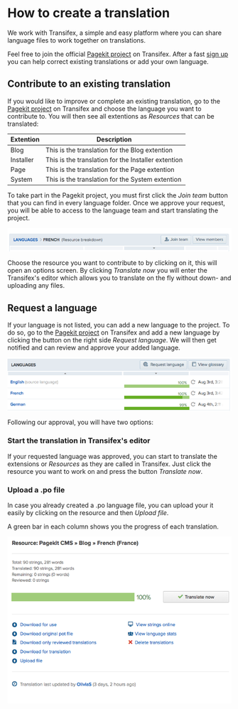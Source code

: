 # How to create a translation

<p class="uk-article-lead">We work with Transifex, a simple and easy platform where you can share language files to work together on translations.</p>

Feel free to join the official [Pagekit project](http://www.transifex.com/organization/pagekit/) on Transifex. After a fast [sign up](http://www.transifex.com/signup/) you can help correct existing translations or add your own language.

## Contribute to an existing translation

If you would like to improve or complete an existing translation, go to the [Pagekit project](http://www.transifex.com/organization/pagekit/) on Transifex and choose the language you want to contribute to. You will then see all extentions as *Resources* that can be translated:

| Extention    | Description |
|--------------|-------------|
| Blog         | This is the translation for the Blog extention |
| Installer    | This is the translation for the Installer extention |
| Page         | This is the translation for the Page extention |
| System       | This is the translation for the System extention |

To take part in the Pagekit project, you must first click the *Join team* button that you can find in every language folder. Once we approve your request, you will be able to access to the language team and start translating the project.

![Join team](images/guide-translation-join.png) 

Choose the resource you want to contribute to by clicking on it, this will open an options screen. By clicking *Translate now* you will enter the Transifex's editor which allows you to translate on the fly without down- and uploading any files.

## Request a language

If your language is not listed, you can add a new language to the project. To do so, go to the [Pagekit project](http://www.transifex.com/organization/pagekit/) on Transifex and add a new language by clicking the button on the right side *Request language*. We will then get notified and can review and approve your added language. 

![Request a language](images/guide-translation-request.png) 

Following our approval, you will have two options:

### Start the translation in Transifex's editor

If your requested language was approved, you can start to translate the extensions or *Resources* as they are called in Transifex. Just click the resource you want to work on and press the button *Translate now*.

### Upload a .po file
In case you already created a .po language file, you can upload your it easily by clicking on the resource and then *Upload file*.

A green bar in each column shows you the progress of each translation.

![Options](images/guide-translation-options.png)
